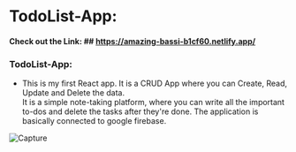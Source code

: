 
# TodoList-App:
#### Check out the Link: ## https://amazing-bassi-b1cf60.netlify.app/


### TodoList-App:

- This is my first React app. It is a CRUD App where you can Create, Read, Update and Delete the data.  
 It is a simple note-taking platform, where you can write all the important to-dos and delete the tasks after they're done. 
 The application is basically connected to google firebase.

![Capture](https://user-images.githubusercontent.com/75125943/103810891-04b6ee00-5082-11eb-8e5b-6b2050f4012d.PNG)
